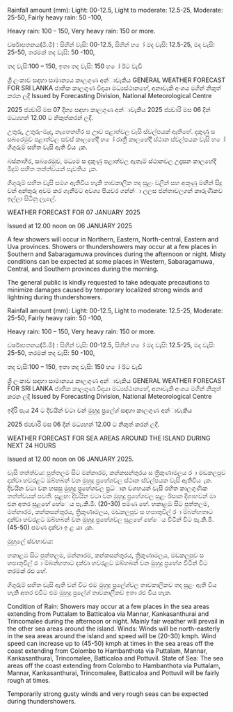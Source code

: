 Rainfall amount (mm): Light: 00-12.5, Light to moderate: 12.5-25, Moderate: 25-50, Fairly heavy rain: 50 -100,

Heavy rain: 100 – 150, Very heavy rain: 150 or more.

වර්ෂාපතනය(මි.මී) : සිහින් වැසි: 00-12.5, සිහින් හ ෝ මද වැසි: 12.5-25, මද වැසි: 25-50, තරමක් තද වැසි: 50 -100,

තද වැසි:100 – 150, ඉතා තද වැසි: 150 හ ෝ ඊට වැඩි

ශ්‍රී ලංකාව සඳහා සාමාන්‍යය කාලගුණ අන්‍ාවැකිය GENERAL WEATHER FORECAST FOR SRI LANKA ජාතික කාලගුණ විදයා මධ්‍යස්ථානහේ, අනාවැකි අංශය මගින් නිකුත් කරන ලදි Issued by Forecasting Division, National Meteorological Centre

2025 ජන්‍වාරි මස 07 දින්‍ය සඳහා කාලගුණ අන්‍ාවැකිය 2025 ජන්‍වාරි මස 06 දින්‍ මධ්‍යහන්‍ 12.00 ට නිකුත්කරන්‍ ලදී.

උතුරු, උතුරු-මැද, නැහෙනහිර ස ඌව පළාත්වල වැසි ස්වල්පයක් ඇතිහේ. දකුණු ස සබරෙමුව පළාත්වල සවස් කාලහේදී හ ෝ රාත්‍රී කාලහේදී ස්ථාන ස්වල්පයක වැසි හ ෝ ගිගුරුම් සහිත වැසි ඇති විය ැක.

බස්නාහිර, සබරෙමුව, මධ්‍යම ස දකුණු පළාත්වල ඇතැම් ස්ථානවල උදෑසන කාලහේදී මීදුම් සහිත තත්ත්වයක් පැවතිය ැක.

ගිගුරුම් සහිත වැසි සමග ඇතිවිය හැකි තාවකාලික තද සුළං වලින් සහ අකුණු මඟින් සිදු වන්‍ අන්‍තුරු අවම කර ගැනීමට අවශ්‍ය පියවර ගන්න්‍ා ලලස ජන්‍තාවලගන් කාරුණිකව ඉල්ලා සිටිනු ලැලේ.

WEATHER FORECAST FOR 07 JANUARY 2025

Issued at 12.00 noon on 06 JANUARY 2025

A few showers will occur in Northern, Eastern, North-central, Eastern and Uva provinces. Showers or thundershowers may occur at a few places in Southern and Sabaragamuwa provinces during the afternoon or night. Misty conditions can be expected at some places in Western, Sabaragamuwa, Central, and Southern provinces during the morning.

The general public is kindly requested to take adequate precautions to minimize damages caused by temporary localized strong winds and lightning during thundershowers.

Rainfall amount (mm): Light: 00-12.5, Light to moderate: 12.5-25, Moderate: 25-50, Fairly heavy rain: 50 -100,

Heavy rain: 100 – 150, Very heavy rain: 150 or more.

වර්ෂාපතනය(මි.මී) : සිහින් වැසි: 00-12.5, සිහින් හ ෝ මද වැසි: 12.5-25, මද වැසි: 25-50, තරමක් තද වැසි: 50 -100,

තද වැසි:100 – 150, ඉතා තද වැසි: 150 හ ෝ ඊට වැඩි

ශ්‍රී ලංකාව සඳහා සාමාන්‍යය කාලගුණ අන්‍ාවැකිය GENERAL WEATHER FORECAST FOR SRI LANKA ජාතික කාලගුණ විදයා මධ්‍යස්ථානහේ, අනාවැකි අංශය මගින් නිකුත් කරන ලදි Issued by Forecasting Division, National Meteorological Centre

ඉදිරි පැය 24 ට දිවයින්‍ වටා වන්‍ මුහුදු ප්‍රලේශ්‍ සඳහා කාලගුණ අන්‍ාවැකිය

2025 ජන්‍වාරි මස 06 දින්‍ මධ්‍යහන්‍ 12.00 ට නිකුත් කරන්‍ ලදී.

WEATHER FORECAST FOR SEA AREAS AROUND THE ISLAND DURING NEXT 24 HOURS

Issued at 12.00 noon on 06 JANUARY 2025.

වැසි තත්ත්වය: පුත්තලම සිට මන්නාරම, කන්කසන්තුරය ස ත්‍රිකුණාමලය ර ා මඩකලපුව දක්වා හවරළට ඔබ්හබන් වන මුහුදු ප්‍රහේශවල ස්ථාන ස්වල්පයක වැසි ඇතිවිය ැක. දිවයින වටා වන හසසු මුහුදු ප්‍රහේශවල ප්‍රධ්‍ාන වශහයන් වැසි රහිත කාලගුණික තත්ත්වයක් පවතී. සුළඟ: දිවයින වටා වන මුහුදු ප්‍රහේශවල සුළං ඊසාන දිශාහවන් මා එන අතර සුළහේ හේෙය පැ.කි.මී. (20-30) පමණ හේ. හකාළඹ සිට පුත්තලම, මන්නාරම, කන්කසන්තුරය, ත්‍රිකුණාමලය, මඩකලපුව ස හපාතුවිල් ර ා ම්බන්හතාට දක්වා හවරළට ඔබ්හබන් වන මුහුදු ප්‍රහේශවල සුළහේ හේෙය විටින් විට පැ.කි.මී. (45-50) පමණ දක්වා ඉ ළ යා ැක.

මුහුලේ ස්වභාවය:

හකාළඹ සිට පුත්තලම, මන්නාරම, කන්කසන්තුරය, ත්‍රිකුණාමලය, මඩකලපුව ස හපාතුවිල් ර ා ම්බන්හතාට දක්වා හවරළට ඔබ්හබන් වන මුහුදු ප්‍රහේශ විටින් විට තරමක් රළු හේ.

ගිගුරුම් සහිත වැසි ඇති වන්‍ විට එම මුහුදු ප්‍රලේශ්‍වල තාවකාලිකව තද සුළං ඇති විය හැකි අතර එවිට එම මුහුදු ප්‍රලේශ්‍ තාවකාලිකව ඉතා රළු විය හැක.

Condition of Rain: Showers may occur at a few places in the sea areas extending from Puttalam to Batticaloa via Mannar, Kankasanthurai and Trincomalee during the afternoon or night. Mainly fair weather will prevail in the other sea areas around the island. Winds: Winds will be north-easterly in the sea areas around the island and speed will be (20-30) kmph. Wind speed can increase up to (45-50) kmph at times in the sea areas off the coast extending from Colombo to Hambanthota via Puttalam, Mannar, Kankasanthurai, Trincomalee, Batticaloa and Pottuvil. State of Sea: The sea areas off the coast extending from Colombo to Hambanthota via Puttalam, Mannar, Kankasanthurai, Trincomalee, Batticaloa and Pottuvil will be fairly rough at times.

Temporarily strong gusty winds and very rough seas can be expected during thundershowers.